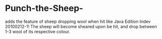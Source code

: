 # Punch-the-Sheep-

adds the feature of sheep dropping wool when hit like Java Edition Indev 20100212-1! The sheep will become sheared upon be hit, and drop between 1-3 wool of its respective colour.

